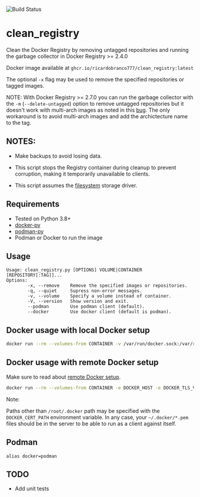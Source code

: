 ![Build Status](https://github.com/ricardobranco777/registry_clean/actions/workflows/ci.yml/badge.svg)

# clean_registry

Clean the Docker Registry by removing untagged repositories and running the garbage collector in Docker Registry >= 2.4.0

Docker image available at `ghcr.io/ricardobranco777/clean_registry:latest`

The optional ``-x`` flag may be used to remove the specified repositories or tagged images.

NOTE:
With Docker Registry >= 2.7.0 you can run the garbage collector with the `-m` (`--delete-untagged`) option to remove untagged repositories but it doesn't work with multi-arch images as noted in this [bug](https://github.com/distribution/distribution/issues/3178).  The only workaround is to avoid multi-arch images and add the archictecture name to the tag.

## NOTES:

- Make backups to avoid losing data.

- This script stops the Registry container during cleanup to prevent corruption, making it temporarily unavailable to clients.

- This script assumes the [filesystem](https://github.com/docker/distribution/blob/master/docs/configuration.md#storage) storage driver.

## Requirements

- Tested on Python 3.8+
- [docker-py](https://github.com/docker/docker-py/)
- [podman-py](https://github.com/containers/podman-py)
- Podman or Docker to run the image

## Usage

```
Usage: clean_registry.py [OPTIONS] VOLUME|CONTAINER [REPOSITORY[:TAG]]...
Options:
        -x, --remove    Remove the specified images or repositories.
        -q, --quiet     Supress non-error messages.
        -v, --volume    Specify a volume instead of container.
        -V, --version   Show version and exit.
        --podman        Use podman client (default).
        --docker        Use docker client (default is podman).
```

## Docker usage with local Docker setup

```bash
docker run --rm --volumes-from CONTAINER -v /var/run/docker.sock:/var/run/docker.sock ricardobranco/clean_registry [OPTIONS] CONTAINER [REPOSITORY[:TAG]] ...
```

## Docker usage with remote Docker setup

Make sure to read about [remote Docker setup](https://docs.docker.com/engine/security/https/#secure-by-default).

```bash
docker run --rm --volumes-from CONTAINER -e DOCKER_HOST -e DOCKER_TLS_VERIFY=1 -v /root/.docker:/root/.docker ricardobranco/clean_registry [OPTIONS] CONTAINER [REPOSITORY[:TAG]]...
```

Note:

Paths other than ``/root/.docker`` path may be specified with the ``DOCKER_CERT_PATH`` environment variable.  In any case, your ``~/.docker/*.pem`` files should be in the server to be able to run as a client against itself.

## Podman

`alias docker=podman`

## TODO

- Add unit tests
